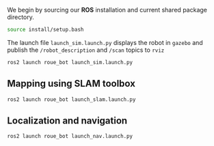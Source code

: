 We begin by sourcing our **ROS** installation and current shared package directory.
```bash
source install/setup.bash
```
The launch file `launch_sim.launch.py` displays the robot in `gazebo` and publish the `/robot_description` and `/scan` topics to `rviz`
```bash
ros2 launch roue_bot launch_sim.launch.py
```
## Mapping using SLAM toolbox
```bash
ros2 launch roue_bot launch_slam.launch.py
```
## Localization and navigation
```bash
ros2 launch roue_bot launch_nav.launch.py
```

